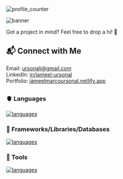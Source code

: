 ![profile_counter](https://komarev.com/ghpvc/?username=smolduck02&color=green)

![banner](https://github.com/user-attachments/assets/4b42149c-6505-42e6-84df-cdb3a0880539)

Got a project in mind? Feel free to drop a hi! 🤟 <br>

## 📬 Connect with Me
Email: [ursonalj@gmail.com](mailto:ursonalj@gmail.com)<br>
LinkedIn: [in/jameel-ursonal](linkedin.com/in/jameel-ursonal)<br>
Portfolio: [jameelmarcoursonal.netlify.app](jameelmarcoursonal.netlify.app)<br>

##

### 🫀 Languages
[![languages](https://skillicons.dev/icons?i=js,ts,java,python,c,sql)](https://skillicons.dev)

### 🦾 Frameworks/Libraries/Databases
[![languages](https://skillicons.dev/icons?i=react,nextjs,nestjs,tailwind,django,astro,solidjs,postgres,redis,express,tensorflow)](https://skillicons.dev)

### 🧰 Tools
[![languages](https://skillicons.dev/icons?i=vscode,git,figma,github,jira,clickup)](https://skillicons.dev)

